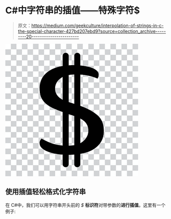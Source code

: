 # C#中字符串的插值——特殊字符$

> 原文：<https://medium.com/geekculture/interpolation-of-strings-in-c-the-special-character-427bd207ebd9?source=collection_archive---------20----------------------->

![](img/23f4c6adf03f5e145ff76cb837dca4eb.png)

## 使用插值轻松格式化字符串

在 C#中，我们可以用字符串开头前的 *$* **标识符**对带参数的**进行插值**。这里有一个例子: